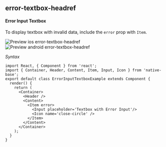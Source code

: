 ## error-textbox-headref
#### Error Input Textbox

To display textbox with invalid data, include the <code>error</code> prop with <code>Item</code>.

![Preview ios error-textbox-headref](https://github.com/GeekyAnts/NativeBase-KitchenSink/raw/v2.4.9/screenshots/ios/input-error.png)
![Preview android error-textbox-headref](https://github.com/GeekyAnts/NativeBase-KitchenSink/raw/v2.4.9/screenshots/android/input-error.png)

*Syntax*

<pre class="line-numbers"><code class="language-jsx">import React, { Component } from 'react';
import { Container, Header, Content, Item, Input, Icon } from 'native-base';
export default class ErrorInputTextboxExample extends Component {
  render() {
    return (
      &lt;Container>
        &lt;Header />
        &lt;Content>
          &lt;Item error>
            &lt;Input placeholder='Textbox with Error Input'/>
            &lt;Icon name='close-circle' />
          &lt;/Item>
        &lt;/Content>
      &lt;/Container>
    );
  }
}</code></pre><br />
